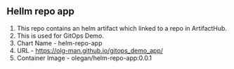 ## Hellm repo app

1. This repo contains an helm artifact which linked to a repo in ArtifactHub.
2. This is used for GitOps Demo.
3. Chart Name - helm-repo-app
4. URL - https://olg-man.github.io/gitops_demo_app/
5. Container Image - olegan/helm-repo-app:0.0.1
